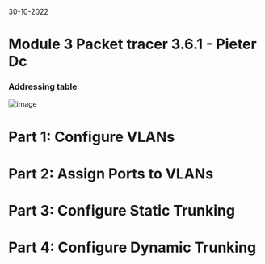 30-10-2022

# Module 3 Packet tracer 3.6.1 - Pieter Dc

### Addressing table

![image](https://user-images.githubusercontent.com/100133263/198878575-ee962b04-2f6f-4006-bb45-267c4dbe9229.png)


# Part 1: Configure VLANs

# Part 2: Assign Ports to VLANs

# Part 3: Configure Static Trunking

# Part 4: Configure Dynamic Trunking


